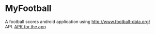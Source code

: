 # MyFootball
A football scores android application using http://www.football-data.org/ API.
[APK for the app](http://www65.zippyshare.com/v/Omr7X8hW/file.html)
